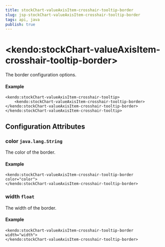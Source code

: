 ```yaml
---
title: stockChart-valueAxisItem-crosshair-tooltip-border
slug: jsp-stockChart-valueAxisItem-crosshair-tooltip-border
tags: api, java
publish: true
---
```


# \<kendo:stockChart-valueAxisItem-crosshair-tooltip-border\>

The border configuration options.

#### Example
    <kendo:stockChart-valueAxisItem-crosshair-tooltip>
        <kendo:stockChart-valueAxisItem-crosshair-tooltip-border></kendo:stockChart-valueAxisItem-crosshair-tooltip-border>
    </kendo:stockChart-valueAxisItem-crosshair-tooltip>

## Configuration Attributes

### color `java.lang.String`

The color of the border.

#### Example
    <kendo:stockChart-valueAxisItem-crosshair-tooltip-border color="color">
    </kendo:stockChart-valueAxisItem-crosshair-tooltip-border>

### width `float`

The width of the border.

#### Example
    <kendo:stockChart-valueAxisItem-crosshair-tooltip-border width="width">
    </kendo:stockChart-valueAxisItem-crosshair-tooltip-border>

 
